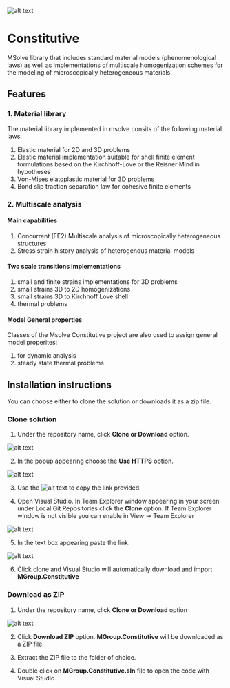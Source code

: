 ![alt text](http://mgroup.ntua.gr/wp-content/uploads/2018/05/MGroup52.png "MGroup")
# Constitutive

MSolve library that includes standard material models (phenomenological laws) as well as implementations of 
multiscale homogenization schemes for the modeling of microscopically heterogeneous materials.

## Features

### 1. Material library
The material library implemented in msolve consits of the following material laws:

1. Elastic material for 2D and 3D problems
2. Elastic material implementation suitable for shell finite element formulations
 based on the Kirchhoff-Love or the Reisner Mindlin hypotheses
3. Von-Mises elatoplastic material for 3D problems
4. Bond slip traction separation law for cohesive finite elements

### 2. Multiscale analysis

#### Main capabilities 
1. Concurrent (FE2) Multiscale analysis of microscopically heterogeneous structures
2. Stress strain history analysis of heterogenous material models

#### Two scale transitions implementations
1. small and finite strains implementations for 3D problems
2. small strains 3D to 2D homogenizations
3. small strains 3D to Kirchhoff Love shell
4. thermal problems

#### Model General properties
Classes of the Msolve Constitutive project are also used to assign general model properites:
1. for dynamic analysis
2. steady state thermal problems

## Installation instructions
You can choose either to clone the solution or downloads it as a zip file.

### Clone solution
1. Under the repository name, click **Clone or Download** option.

![alt text](https://github.com/mgroupntua/MSolve.Edu/blob/master/Images/CloneOrDownload.png "1")

2. In the popup appearing choose the **Use HTTPS** option.

![alt text](https://github.com/mgroupntua/MSolve.Edu/blob/master/Images/2.png "2")

3. Use the ![alt text](https://github.com/mgroupntua/MSolve.Edu/blob/master/Images/3.png "3") to copy the link provided.

4. Open Visual Studio. In Team Explorer window appearing in your screen under Local Git Repositories click the **Clone** option. If Team Explorer window is not visible you can enable in View -> Team Explorer

  ![alt text](https://github.com/mgroupntua/MSolve.Edu/blob/master/Images/4.png "4")
  
5. In the text box appearing paste the link.

 ![alt text](https://github.com/mgroupntua/MSolve.Edu/blob/master/Images/5.png "5")

6. Click clone and Visual Studio will automatically download and import **MGroup.Constitutive**


### Download as ZIP
1. Under the repository name, click **Clone or Download** option

![alt text](https://github.com/mgroupntua/MSolve.Edu/blob/master/Images/CloneOrDownload.png "1")

2. Click **Download ZIP** option. **MGroup.Constitutive** will be downloaded as a ZIP file.

3. Extract the ZIP file to the folder of choice.

4. Double click on **MGroup.Constitutive.sln** file to open the code with Visual Studio

  



